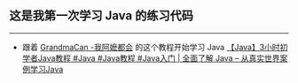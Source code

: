 ## 这是我第一次学习 Java 的练习代码

---

- 跟着 [GrandmaCan -我阿嬷都会](https://www.youtube.com/@GrandmaCan) 的这个教程开始学习 Java [【Java】3小时初学者Java教程 #Java #Java教程 #Java入门 | 全面了解 Java – 从真实世界案例学习Java](https://www.youtube.com/watch?v=nQ1Z3NxpfIw)
